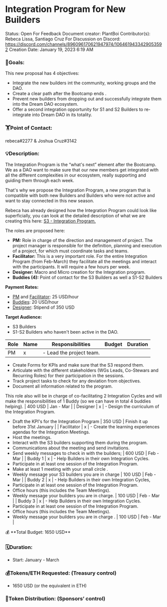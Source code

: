 # Integration Program for New Builders

Status: Open For Feedback
Document creator: PlantBoi
Contributor(s): Rebeca Lissa, Santiago Cruz 
For Discussion on Discord: https://discord.com/channels/896096170621947974/1064619433429053592
Creation Date: January 19, 2023 6:19 AM

### 🎯**Goals:**

This new proposal has 4 objectives:

- Integrate the new builders int the community, working groups and the DAO.
- Create a clear path after the Bootcamp ends .
- Prevent new builders from dropping out and successfully integrate them into the Dream DAO ecosystem.
- Offer a second integration opportunity for S1 and S2 Builders to re-integrate into Dream DAO in its totality.

### 🏋️**Point of Contact:**

rebeca#2277 & Joshua Cruz#3142 

### 💡**Description:**

The Integration Program is the “what's next” element after the Bootcamp. We as a DAO want to make sure that our new members get integrated with all the different complexities in our ecosystem, really supporting and guiding them through each week. 

That's why we propose the Integration Program, a new program that is compatible with both new Builders and Builders who were not active and want to stay connected in this new season.

Rebeca has already designed how the Integration Program could look like superficially, you can look at the detailed description of what we are creating this here: [S3 - Integration Program. ](https://www.notion.so/S3-Integration-Program-afa7ab5e9a9247478ee550f25160d7aa?pvs=21)  

The roles are proposed here:

- **PM:** Role in charge of the direction and management of project. The project manager is responsible for the definition, planning and execution of a project, for which must coordinate tasks and teams.
- **Facilitator:** This is a very important role. For the entire Integration Program (from Feb-March) they facilitate all the meetings and interact with the participants. It will require a few hours per week.
- **Designer:** Macro and Micro creation for the Integration program.
- **Buddies (4):** Point of contact for the S3 Builders as well a S1-S2 Builders

**Payment Rates:**

- [PM](https://www.notion.so/DREAM-DAO-PROPOSAL-Integration-Program-for-New-Builders-6b738b24cca046c3915878b70622741b?pvs=21) and [Facilitator](https://www.notion.so/DREAM-DAO-PROPOSAL-Integration-Program-for-New-Builders-6b738b24cca046c3915878b70622741b?pvs=21): 25 USD/hour
- [Buddies](https://www.notion.so/DREAM-DAO-PROPOSAL-Integration-Program-for-New-Builders-6b738b24cca046c3915878b70622741b?pvs=21): 20 USD/hour
- [Designer](https://www.notion.so/DREAM-DAO-PROPOSAL-Integration-Program-for-New-Builders-6b738b24cca046c3915878b70622741b?pvs=21): Stipend of 350 USD

**Target Audience:**

- S3 Builders
- S1-S2 Builders who haven't been active in the DAO.

| Role | Name  | Responsibilities | Budget  | Duration |
| --- | --- | --- | --- | --- |
| PM   | x | - Lead the project team.
- Create Forms for KPIs and make sure that the S3 respond them.
- Articulate with the different stakeholders (WGs Leads, Co-Stewars and Recurring Roles) for their participation in the sessions.
- Track project tasks to check for any deviation from objectives.
- Document all information related to the program.

This role also will be in charge of co-facilitating  2 Integration Cycles and will make the responsibilities of 1 Buddy (so we can have in total 4 buddies helping). | 400 USD | Jan - Mar |
| Designer | x | - Design the curriculum of the Integration Program.
- Draft the KPI's for the Integration Program  | 350 USD | Finish it up before 31st January  |
| Facilitator | x | - Create the learning experiences agendas for the Integration Meetings.
- Host the meetings.
- Interact with the S3 builders supporting them during the program.
- Communications about the meeting and send invitations.
- Send weekly messages to check in with the builders; | 600 USD | Feb - Mar  |
| Buddy 1 | x | - Help Builders in their own Integration Cycles.
- Participate in at least one session of the Integration Program.
- Make at least 1 meeting with your small circle .
- Weekly message your S3 builders you are in charge   | 100 USD | Feb - Mar |
| Buddy 2 | x | - Help Builders in their own Integration Cycles,
- Participate in at least one session of the Integration Program.
- Office hours (this includes the Team Meetings).
- Weekly message your builders you are in charge.  | 100 USD | Feb - Mar |
| Buddy 3 | x | - Help Builders in their own Integration Cycles.
- Participate in at least one session of the Integration Program.
- Office hours (this includes the Team Meetings).
- Weekly message your builders you are in charge .  | 100 USD | Feb - Mar |

<aside>
💰 **Total Budget: 1650 USD**

</aside>

### 🗓️**Duration:**

- Start: January - March

### 💰**Tokens/ETH Requested: (Treasury control)**

- 1650 USD (or the equivalent in ETH)

### 💸**Token Distribution: (Sponsors’ control)**